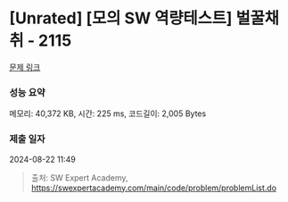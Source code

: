 # [Unrated] [모의 SW 역량테스트] 벌꿀채취 - 2115 

[문제 링크](https://swexpertacademy.com/main/code/problem/problemDetail.do?contestProbId=AV5V4A46AdIDFAWu) 

### 성능 요약

메모리: 40,372 KB, 시간: 225 ms, 코드길이: 2,005 Bytes

### 제출 일자

2024-08-22 11:49



> 출처: SW Expert Academy, https://swexpertacademy.com/main/code/problem/problemList.do